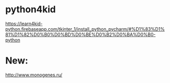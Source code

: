 # python4kid

https://learn4kid-python.firebaseapp.com/tkinter_1/install_python_pycharm/#%D1%83%D1%81%D1%82%D0%B0%D0%BD%D0%BE%D0%B2%D0%BA%D0%B0-python

# New:
http://www.monogenes.ru/
